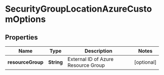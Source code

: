 

# SecurityGroupLocationAzureCustomOptions

## Properties

Name | Type | Description | Notes
------------ | ------------- | ------------- | -------------
**resourceGroup** | **String** | External ID of Azure Resource Group |  [optional]



